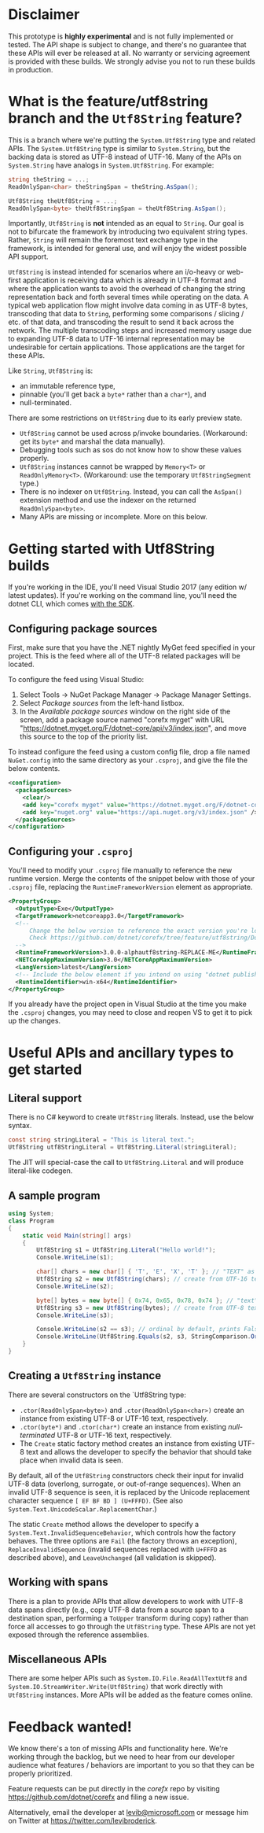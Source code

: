 # Disclaimer

This prototype is __highly experimental__ and is not fully implemented or tested. The API shape is subject to change, and there's no guarantee that these APIs will ever be released at all. No warranty or servicing agreement is provided with these builds. We strongly advise you not to run these builds in production.

# What is the feature/utf8string branch and the `Utf8String` feature?

This is a branch where we're putting the `System.Utf8String` type and related APIs. The `System.Utf8String` type is similar to `System.String`, but the backing data is stored as UTF-8 instead of UTF-16. Many of the APIs on `System.String` have analogs in `System.Utf8String`. For example:

```cs
string theString = ...;
ReadOnlySpan<char> theStringSpan = theString.AsSpan();

Utf8String theUtf8String = ...;
ReadOnlySpan<byte> theUtf8StringSpan = theUtf8String.AsSpan();
```

Importantly, `Utf8String` is __not__ intended as an equal to `String`. Our goal is not to bifurcate the framework by introducing two equivalent string types. Rather, `String` will remain the foremost text exchange type in the framework, is intended for general use, and will enjoy the widest possible API support.

`Utf8String` is instead intended for scenarios where an i/o-heavy or web-first application is receiving data which is already in UTF-8 format and where the application wants to avoid the overhead of changing the string representation back and forth several times while operating on the data. A typical web application flow might involve data coming in as UTF-8 bytes, transcoding that data to `String`, performing some comparisons / slicing / etc. of that data, and transcoding the result to send it back across the network. The multiple transcoding steps and increased memory usage due to expanding UTF-8 data to UTF-16 internal representation may be undesirable for certain applications. Those applications are the target for these APIs.

Like `String`, `Utf8String` is:

* an immutable reference type,
* pinnable (you'll get back a `byte*` rather than a `char*`), and
* null-terminated.

There are some restrictions on `Utf8String` due to its early preview state.

* `Utf8String` cannot be used across p/invoke boundaries. (Workaround: get its `byte*` and marshal the data manually).
* Debugging tools such as sos do not know how to show these values properly.
* `Utf8String` instances cannot be wrapped by `Memory<T>` or `ReadOnlyMemory<T>`. (Workaround: use the temporary `Utf8StringSegment` type.)
* There is no indexer on `Utf8String`. Instead, you can call the `AsSpan()` extension method and use the indexer on the returned `ReadOnlySpan<byte>`.
* Many APIs are missing or incomplete. More on this below.

# Getting started with Utf8String builds

If you're working in the IDE, you'll need Visual Studio 2017 (any edition w/ latest updates). If you're working on the command line, you'll need the dotnet CLI, which comes [with the SDK](https://www.microsoft.com/net/learn/dotnet/hello-world-tutorial).

## Configuring package sources

First, make sure that you have the .NET nightly MyGet feed specified in your project. This is the feed where all of the UTF-8 related packages will be located.

To configure the feed using Visual Studio:

1. Select Tools -> NuGet Package Manager -> Package Manager Settings.
2. Select _Package sources_ from the left-hand listbox.
3. In the _Available package sources_ window on the right side of the screen, add a package source named "corefx myget" with URL "https://dotnet.myget.org/F/dotnet-core/api/v3/index.json", and move this source to the top of the priority list.

To instead configure the feed using a custom config file, drop a file named `NuGet.config` into the same directory as your `.csproj`, and give the file the below contents.

```xml
<configuration>
  <packageSources>
    <clear/>
    <add key="corefx myget" value="https://dotnet.myget.org/F/dotnet-core/api/v3/index.json" />
    <add key="nuget.org" value="https://api.nuget.org/v3/index.json" />
  </packageSources>
</configuration>
```

## Configuring your `.csproj`

You'll need to modify your `.csproj` file manually to reference the new runtime version. Merge the contents of the snippet below with those of your `.csproj` file, replacing the `RuntimeFrameworkVersion` element as appropriate.

```xml
<PropertyGroup>
  <OutputType>Exe</OutputType>
  <TargetFramework>netcoreapp3.0</TargetFramework>
  <!--
      Change the below version to reference the exact version you're looking for.
      Check https://github.com/dotnet/corefx/tree/feature/utf8string/Documentation/utf8string/version_history.md for latest version information and version history.
  -->
  <RuntimeFrameworkVersion>3.0.0-alphautf8string-REPLACE-ME</RuntimeFrameworkVersion>
  <NETCoreAppMaximumVersion>3.0</NETCoreAppMaximumVersion>
  <LangVersion>latest</LangVersion>
  <!-- Include the below element if you intend on using "dotnet publish" -->
  <RuntimeIdentifier>win-x64</RuntimeIdentifier>
</PropertyGroup>
```

If you already have the project open in Visual Studio at the time you make the `.csproj` changes, you may need to close and reopen VS to get it to pick up the changes.

# Useful APIs and ancillary types to get started

## Literal support

There is no C# keyword to create `Utf8String` literals. Instead, use the below syntax.

```cs
const string stringLiteral = "This is literal text.";
Utf8String utf8StringLiteral = Utf8String.Literal(stringLiteral);
```

The JIT will special-case the call to `Utf8String.Literal` and will produce literal-like codegen.

## A sample program

```cs
using System;
class Program
{
    static void Main(string[] args)
    {
        Utf8String s1 = Utf8String.Literal("Hello world!");
        Console.WriteLine(s1);

        char[] chars = new char[] { 'T', 'E', 'X', 'T' }; // "TEXT" as UTF-16
        Utf8String s2 = new Utf8String(chars); // create from UTF-16 text
        Console.WriteLine(s2);

        byte[] bytes = new byte[] { 0x74, 0x65, 0x78, 0x74 }; // "text" as UTF-8
        Utf8String s3 = new Utf8String(bytes); // create from UTF-8 text
        Console.WriteLine(s3);

        Console.WriteLine(s2 == s3); // ordinal by default, prints False
        Console.WriteLine(Utf8String.Equals(s2, s3, StringComparison.OrdinalIgnoreCase)); // prints True
    }
}
```

## Creating a `Utf8String` instance

There are several constructors on the `Utf8String type:

* `.ctor(ReadOnlySpan<byte>)` and `.ctor(ReadOnlySpan<char>)` create an instance from existing UTF-8 or UTF-16 text, respectively.
* `.ctor(byte*)` and `.ctor(char*)` create an instance from existing _null-terminated_ UTF-8 or UTF-16 text, respectively.
* The `Create` static factory method creates an instance from existing UTF-8 text and allows the developer to specify the behavior that should take place when invalid data is seen.

By default, all of the `Utf8String` constructors check their input for invalid UTF-8 data (overlong, surrogate, or out-of-range sequences). When an invalid UTF-8 sequence is seen, it is replaced by the Unicode replacement character sequence `[ EF BF BD ] (U+FFFD)`. (See also `System.Text.UnicodeScalar.ReplacementChar`.)

The static `Create` method allows the developer to specify a `System.Text.InvalidSequenceBehavior`, which controls how the factory behaves. The three options are `Fail` (the factory throws an exception), `ReplaceInvalidSequence` (invalid sequences replaced with `U+FFFD` as described above), and `LeaveUnchanged` (all validation is skipped).

## Working with spans

There is a plan to provide APIs that allow developers to work with UTF-8 data spans directly (e.g., copy UTF-8 data from a source span to a destination span, performing a `ToUpper` transform during copy) rather than force all accesses to go through the `Utf8String` type. These APIs are not yet exposed through the reference assemblies.

## Miscellaneous APIs

There are some helper APIs such as `System.IO.File.ReadAllTextUtf8` and `System.IO.StreamWriter.Write(Utf8String)` that work directly with `Utf8String` instances. More APIs will be added as the feature comes online.

# Feedback wanted!

We know there's a ton of missing APIs and functionality here. We're working through the backlog, but we need to hear from our developer audience what features / behaviors are important to you so that they can be properly prioritized.

Feature requests can be put directly in the _corefx_ repo by visiting https://github.com/dotnet/corefx and filing a new issue.

Alternatively, email the developer at levib@microsoft.com or message him on Twitter at https://twitter.com/levibroderick.
